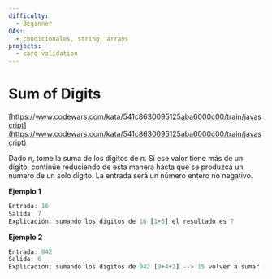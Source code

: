 ```yaml
---
difficulty:
  - Beginner
OAs:
  - condicionales, string, arrays
projects:
  - card validation
---
```


# Sum of Digits

[https://www.codewars.com/kata/541c8630095125aba6000c00/train/javascript](https://www.codewars.com/kata/541c8630095125aba6000c00/train/javascript)

Dado n, tome la suma de los dígitos de n. Si ese valor tiene más de un
dígito, continúe reduciendo de esta manera hasta que se produzca un número
de un solo dígito. La entrada será un número entero no negativo.

__Ejemplo 1__

```js
Entrada: 16
Salida: 7
Explicación: sumando los digitos de 16 [1+6] el resultado es 7
```

__Ejemplo 2__

```js
Entrada: 942
Salida: 6
Explicación: sumando los digitos de 942 [9+4+2] --> 15 volver a sumar [1+5] el resultado es 6
```